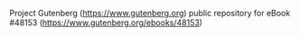 Project Gutenberg (https://www.gutenberg.org) public repository for
eBook #48153 (https://www.gutenberg.org/ebooks/48153)
